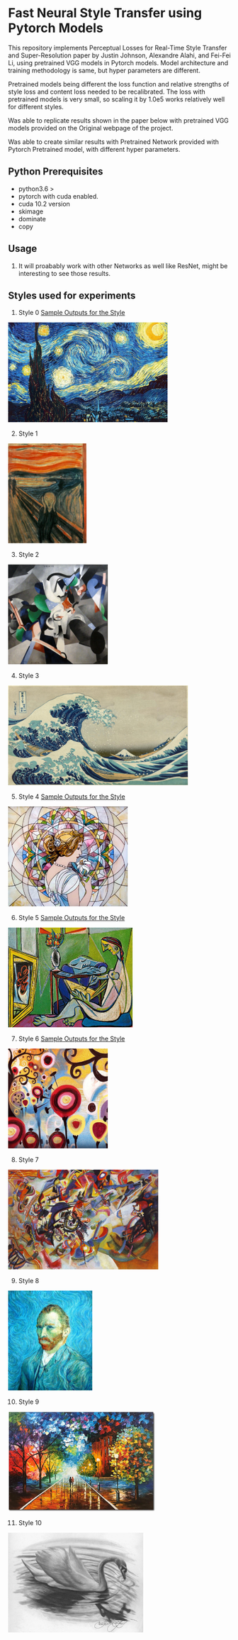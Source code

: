 # Fast Neural Style Transfer using Pytorch Models

This repository implements Perceptual Losses for Real-Time Style Transfer and Super-Resolution paper by Justin Johnson, Alexandre Alahi, and Fei-Fei Li, using pretrained VGG models in Pytorch models. Model architecture and training methodology is same, but hyper parameters are different. 

Pretrained models being different the loss function and relative strengths of style loss and content loss needed to be recalibrated. The loss with pretrained models is very small, so scaling it by 1.0e5 works relatively well for different styles.

Was able to replicate results shown in the paper below with pretrained VGG models provided on the Original webpage of the project.

Was able to create similar results with Pretrained Network provided with Pytorch Pretrained model, with different hyper parameters.

## Python Prerequisites

- python3.6 >
- pytorch with cuda enabled.
- cuda 10.2 version
- skimage
- dominate
- copy 


## Usage




1. It will proabably work with other Networks as well like ResNet, might be interesting to see those results.

## Styles used for experiments

1. Style 0 [Sample Outputs for the Style](results/style0.md)

<img src='styles/starry_night.jpg' height='225px'>

2. Style 1

<img src='styles/the_scream.jpg' height='225px'>

3. Style 2

<img src='styles/udnie.jpg' height='225px'>

4. Style 3
<img src='styles/wave.jpg' height='225px'>

5. Style 4 [Sample Outputs for the Style](results/style4.md)
<img src='styles/mosaic.jpg' height='225px'>

6. Style 5  [Sample Outputs for the Style](results/style5.md)
<img src='styles/la_muse.jpg' height='225px'>

7. Style 6  [Sample Outputs for the Style](results/style6.md)
<img src='styles/candy.jpg' height='225px'>

8. Style 7
<img src='styles/composition_vii.jpg' height='225px'>

9. Style 8
<img src='styles/SampleStyle-2.jpg' height='225px'>

10. Style 9
<img src='styles/SampleStyle-1.jpg' height='225px'>

11. Style 10
<img src='styles/SampleStyle-4.jpg' height='225px'>

